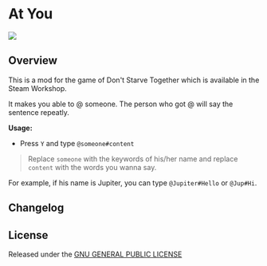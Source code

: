 # At You

![](https://steamuserimages-a.akamaihd.net/ugc/787501256934199110/5772005443999954968B77DD80C940990D1D8FE3/?imw=268&imh=268&ima=fit&impolicy=Letterbox&imcolor=%23000000&letterbox=true)

## Overview

This is a mod for the game of Don't Starve Together which is available in the Steam Workshop. 

It makes you able to @ someone. The person who got @ will say the sentence repeatly.

**Usage:**

- Press `Y` and type `@someone#content`
> Replace `someone` with the keywords of his/her name and replace `content` with the words you wanna say.

For example, if his name is Jupiter, you can type `@Jupiter#Hello` or `@Jup#Hi`.

## Changelog

## License

Released under the [GNU GENERAL PUBLIC LICENSE](https://www.gnu.org/licenses/gpl-3.0.en.html)